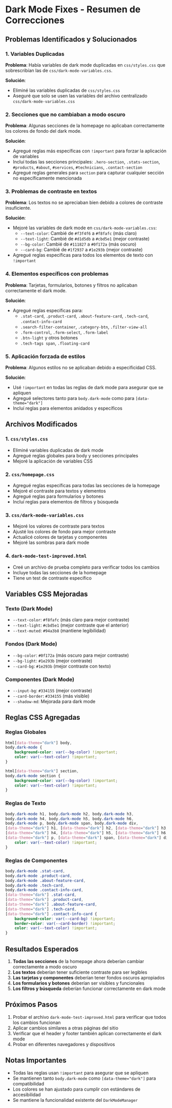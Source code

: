 # Dark Mode Fixes - Resumen de Correcciones

## Problemas Identificados y Solucionados

### 1. Variables Duplicadas
**Problema**: Había variables de dark mode duplicadas en `css/styles.css` que sobrescribían las de `css/dark-mode-variables.css`.

**Solución**: 
- Eliminé las variables duplicadas de `css/styles.css`
- Aseguré que solo se usen las variables del archivo centralizado `css/dark-mode-variables.css`

### 2. Secciones que no cambiaban a modo oscuro
**Problema**: Algunas secciones de la homepage no aplicaban correctamente los colores de fondo del dark mode.

**Solución**:
- Agregué reglas más específicas con `!important` para forzar la aplicación de variables
- Incluí todas las secciones principales: `.hero-section`, `.stats-section`, `#products`, `#about`, `#services`, `#technicians`, `.contact-section`
- Agregué reglas generales para `section` para capturar cualquier sección no específicamente mencionada

### 3. Problemas de contraste en textos
**Problema**: Los textos no se apreciaban bien debido a colores de contraste insuficiente.

**Solución**:
- Mejoré las variables de dark mode en `css/dark-mode-variables.css`:
  - `--text-color`: Cambié de `#f3f4f6` a `#f8fafc` (más claro)
  - `--text-light`: Cambié de `#d1d5db` a `#cbd5e1` (mejor contraste)
  - `--bg-color`: Cambié de `#111827` a `#0f172a` (más oscuro)
  - `--card-bg`: Cambié de `#1f2937` a `#1e293b` (mejor contraste)
- Agregué reglas específicas para todos los elementos de texto con `!important`

### 4. Elementos específicos con problemas
**Problema**: Tarjetas, formularios, botones y filtros no aplicaban correctamente el dark mode.

**Solución**:
- Agregué reglas específicas para:
  - `.stat-card`, `.product-card`, `.about-feature-card`, `.tech-card`, `.contact-info-card`
  - `.search-filter-container`, `.category-btn`, `.filter-view-all`
  - `.form-control`, `.form-select`, `.form-label`
  - `.btn-light` y otros botones
  - `.tech-tags span`, `.floating-card`

### 5. Aplicación forzada de estilos
**Problema**: Algunos estilos no se aplicaban debido a especificidad CSS.

**Solución**:
- Usé `!important` en todas las reglas de dark mode para asegurar que se apliquen
- Agregué selectores tanto para `body.dark-mode` como para `[data-theme="dark"]`
- Incluí reglas para elementos anidados y específicos

## Archivos Modificados

### 1. `css/styles.css`
- Eliminé variables duplicadas de dark mode
- Agregué reglas globales para body y secciones principales
- Mejoré la aplicación de variables CSS

### 2. `css/homepage.css`
- Agregué reglas específicas para todas las secciones de la homepage
- Mejoré el contraste para textos y elementos
- Agregué reglas para formularios y botones
- Incluí reglas para elementos de filtros y búsqueda

### 3. `css/dark-mode-variables.css`
- Mejoré los valores de contraste para textos
- Ajusté los colores de fondo para mejor contraste
- Actualicé colores de tarjetas y componentes
- Mejoré las sombras para dark mode

### 4. `dark-mode-test-improved.html`
- Creé un archivo de prueba completo para verificar todos los cambios
- Incluye todas las secciones de la homepage
- Tiene un test de contraste específico

## Variables CSS Mejoradas

### Texto (Dark Mode)
- `--text-color`: `#f8fafc` (más claro para mejor contraste)
- `--text-light`: `#cbd5e1` (mejor contraste que el anterior)
- `--text-muted`: `#94a3b8` (mantiene legibilidad)

### Fondos (Dark Mode)
- `--bg-color`: `#0f172a` (más oscuro para mejor contraste)
- `--bg-light`: `#1e293b` (mejor contraste)
- `--card-bg`: `#1e293b` (mejor contraste con texto)

### Componentes (Dark Mode)
- `--input-bg`: `#334155` (mejor contraste)
- `--card-border`: `#334155` (más visible)
- `--shadow-md`: Mejorada para dark mode

## Reglas CSS Agregadas

### Reglas Globales
```css
html[data-theme="dark"] body,
body.dark-mode {
    background-color: var(--bg-color) !important;
    color: var(--text-color) !important;
}

html[data-theme="dark"] section,
body.dark-mode section {
    background-color: var(--bg-color) !important;
    color: var(--text-color) !important;
}
```

### Reglas de Texto
```css
body.dark-mode h1, body.dark-mode h2, body.dark-mode h3, 
body.dark-mode h4, body.dark-mode h5, body.dark-mode h6,
body.dark-mode p, body.dark-mode span, body.dark-mode div,
[data-theme="dark"] h1, [data-theme="dark"] h2, [data-theme="dark"] h3, 
[data-theme="dark"] h4, [data-theme="dark"] h5, [data-theme="dark"] h6,
[data-theme="dark"] p, [data-theme="dark"] span, [data-theme="dark"] div {
    color: var(--text-color) !important;
}
```

### Reglas de Componentes
```css
body.dark-mode .stat-card,
body.dark-mode .product-card,
body.dark-mode .about-feature-card,
body.dark-mode .tech-card,
body.dark-mode .contact-info-card,
[data-theme="dark"] .stat-card,
[data-theme="dark"] .product-card,
[data-theme="dark"] .about-feature-card,
[data-theme="dark"] .tech-card,
[data-theme="dark"] .contact-info-card {
    background-color: var(--card-bg) !important;
    border-color: var(--card-border) !important;
    color: var(--text-color) !important;
}
```

## Resultados Esperados

1. **Todas las secciones** de la homepage ahora deberían cambiar correctamente a modo oscuro
2. **Los textos** deberían tener suficiente contraste para ser legibles
3. **Las tarjetas y componentes** deberían tener fondos oscuros apropiados
4. **Los formularios y botones** deberían ser visibles y funcionales
5. **Los filtros y búsqueda** deberían funcionar correctamente en dark mode

## Próximos Pasos

1. Probar el archivo `dark-mode-test-improved.html` para verificar que todos los cambios funcionan
2. Aplicar cambios similares a otras páginas del sitio
3. Verificar que el header y footer también aplican correctamente el dark mode
4. Probar en diferentes navegadores y dispositivos

## Notas Importantes

- Todas las reglas usan `!important` para asegurar que se apliquen
- Se mantienen tanto `body.dark-mode` como `[data-theme="dark"]` para compatibilidad
- Los colores se han ajustado para cumplir con estándares de accesibilidad
- Se mantiene la funcionalidad existente del `DarkModeManager`
